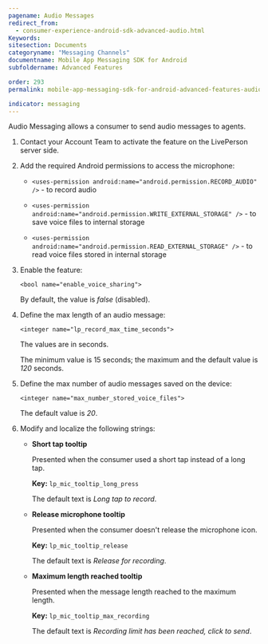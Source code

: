 ```yaml
---
pagename: Audio Messages
redirect_from:
  - consumer-experience-android-sdk-advanced-audio.html
Keywords:
sitesection: Documents
categoryname: "Messaging Channels"
documentname: Mobile App Messaging SDK for Android
subfoldername: Advanced Features

order: 293
permalink: mobile-app-messaging-sdk-for-android-advanced-features-audio-messages.html

indicator: messaging
---
```



Audio Messaging allows a consumer to send audio messages to agents. 

1. Contact your Account Team to activate the feature on the LivePerson server side.

2. Add the required Android permissions to access the microphone:

   * `<uses-permission android:name="android.permission.RECORD_AUDIO" />` - to record audio

   * `<uses-permission android:name="android.permission.WRITE_EXTERNAL_STORAGE" />` - to save voice files to internal storage

   * `<uses-permission android:name="android.permission.READ_EXTERNAL_STORAGE" />` - to read voice files stored in internal storage

3. Enable the feature:

   `<bool name="enable_voice_sharing">`

   By default, the value is *false* (disabled).


4. Define the max length of an audio message:

   `<integer name="lp_record_max_time_seconds">`

   The values are in seconds.  

   The minimum value is 15 seconds; the maximum and the default value is *120* seconds.

5. Define the max number of audio messages saved on the device:

   `<integer name="max_number_stored_voice_files">`

   The default value is *20*.

6. Modify and localize the following strings:

   * **Short tap tooltip**

     Presented when the consumer used a short tap instead of a long tap. 
     
     **Key:** `lp_mic_tooltip_long_press` 
     
     The default text is *Long tap to record*.

   * **Release microphone tooltip**

     Presented when the consumer doesn't release the microphone icon. 
     
     **Key:** `lp_mic_tooltip_release`
     
     The default text is *Release for recording*.

   * **Maximum length reached tooltip**

     Presented when the message length reached to the maximum length. 
     
     **Key:** `lp_mic_tooltip_max_recording`
     
     The default text is *Recording limit has been reached, click to send*.

